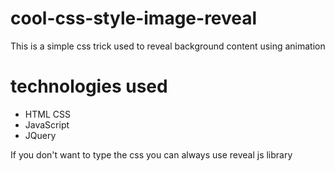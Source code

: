 # cool-css-style-image-reveal

This is a  simple css trick used to reveal background content using animation

# technologies used
* HTML CSS
* JavaScript
* JQuery


If you don't want to type the css you can always use reveal js library


